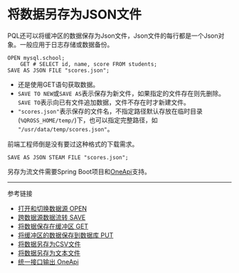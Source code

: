 # 将数据另存为JSON文件
PQL还可以将缓冲区的数据保存为Json文件，Json文件的每行都是一个Json对象。一般应用于日志存储或数据备份。
```
OPEN mysql.school;
    GET # SELECT id, name, score FROM students;
SAVE AS JSON FILE "scores.json";
```
* 还是使用GET语句获取数据。
* `SAVE TO NEW`或`SAVE AS`表示保存为新文件，如果指定的文件存在则先删除。`SAVE TO`表示向已有文件追加数据，文件不存在时才新建文件。
* `"scores.json"`表示保存的文件名，不指定路径默认存放在临时目录(`%QROSS_HOME/temp/`)下，也可以指定完整路径，如 `"/usr/data/temp/scores.json"`。

前端工程师倒是没有要过这种格式的下载需求。
```
SAVE AS JSON STEAM FILE "scores.json";
```
另存为流文件需要Spring Boot项目和[OneApi](/doc/oneapi/overview)支持。

---
参考链接
* [打开和切换数据源 OPEN](/doc/pql/open)
* [跨数据源数据流转 SAVE](/doc/pql/save)
* [将数据保存在缓冲区 GET](/doc/pql/get)
* [将缓冲区的数据保存到数据库 PUT](/doc/pql/put)
* [将数据另存为CSV文件](/doc/pql/csv)
* [将数据另存为文本文件](/doc/pql/txt)
* [统一接口输出 OneApi](/doc/oneapi/overview)
